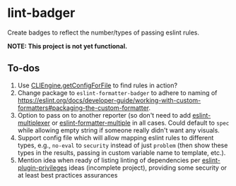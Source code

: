 # lint-badger

Create badges to reflect the number/types of passing eslint rules.

**NOTE: This project is not yet functional.**

## To-dos

1. Use [CLIEngine.getConfigForFile](https://eslint.org/docs/developer-guide/nodejs-api#cliengine-getconfigforfile)
    to find rules in action?
1. Change package to `eslint-formatter-badger` to adhere to naming of
    <https://eslint.org/docs/developer-guide/working-with-custom-formatters#packaging-the-custom-formatter>.
1. Option to pass on to another reporter (so don't need to add
    [eslint-multiplexer](https://github.com/pimlie/eslint-multiplexer)
    or [eslint-formatter-multiple](https://github.com/halkeye/eslint-formatter-multiple)
    in all cases. Could default to `spec` while allowing empty string
    if someone really didn't want any visuals.
1. Support config file which will allow mapping eslint rules to
    different types, e.g., `no-eval` to `security` instead of just
    `problem` (then show these types in the results, passing in
    custom variable name to template, etc.).
1. Mention idea when ready of listing linting of dependencies per
    [eslint-plugin-privileges](https://github.com/brettz9/eslint-plugin-privileges)
    ideas (incomplete project), providing some security
    or at least best practices assurances
